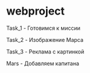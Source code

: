 # webproject
Task_1 - Готовимся к миссии

Task_2 - Изображение Марса

Task_3 - Реклама с картинкой

Mars - Добавляем капитана
